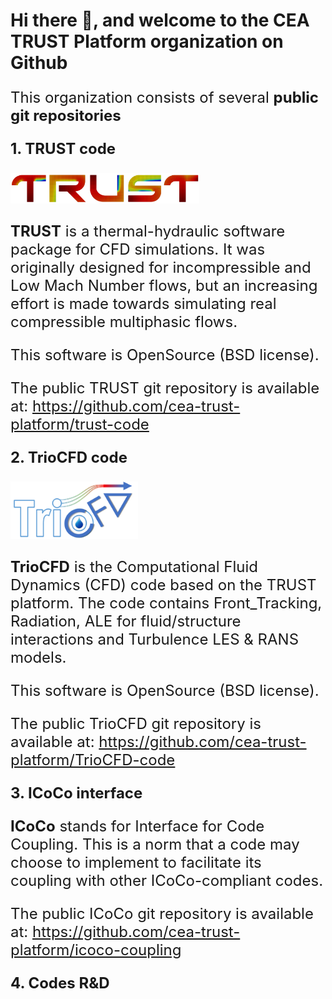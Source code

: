 # Hi there 👋, and welcome to the __CEA TRUST Platform organization__ on Github

<font size="5"> 

This organization consists of several **public git repositories**

**1. TRUST code**

<img src="https://github.com/cea-trust-platform/.github/blob/main/profile/trust.png" style="width:8cm;">

**TRUST** is a thermal-hydraulic software package for CFD simulations. It was originally designed for incompressible and Low Mach Number flows, but an increasing effort is made towards simulating real compressible multiphasic flows.

This software is OpenSource (BSD license).

The public TRUST git repository is available at: https://github.com/cea-trust-platform/trust-code

**2. TrioCFD code**

<img src="https://github.com/cea-trust-platform/.github/blob/main/profile/tcfd.png">

**TrioCFD** is the Computational Fluid Dynamics (CFD) code based on the TRUST platform. The code contains Front_Tracking, Radiation, ALE for fluid/structure interactions and Turbulence LES & RANS models.

This software is OpenSource (BSD license).

The public TrioCFD git repository is available at: https://github.com/cea-trust-platform/TrioCFD-code

**3. ICoCo interface**

**ICoCo** stands for Interface for Code Coupling. This is a norm that a code may choose to implement to facilitate its coupling with other ICoCo-compliant codes.

The public ICoCo git repository is available at: https://github.com/cea-trust-platform/icoco-coupling

**4. Codes R&D**

</font>
